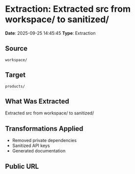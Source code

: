 # Extraction: Extracted src from workspace/ to sanitized/

**Date**: 2025-09-25 14:45:45
**Type**: Extraction

## Source
`workspace/`

## Target
`products/`

## What Was Extracted
Extracted src from workspace/ to sanitized/

## Transformations Applied
- Removed private dependencies
- Sanitized API keys
- Generated documentation

## Public URL

